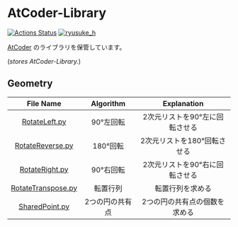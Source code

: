 # AtCoder-Library

[![Actions Status](https://github.com/ryusuke920/AtCoder-Library/workflows/verify/badge.svg)](https://github.com/ryusuke920/AtCoder-Library/actions) [![ryusuke_h](https://img.shields.io/endpoint?url=https%3A%2F%2Fatcoder-badges.now.sh%2Fapi%2Fatcoder%2Fjson%2Fryusuke_h)](https://atcoder.jp/users/ryusuke_h)

[AtCoder](https://atcoder.jp/) のライブラリを保管しています。

(*stores AtCoder-Library.*)  

## Geometry
|File Name|Algorithm|Explanation|
|:--:|:--:|:--:|
|[RotateLeft.py](RotateLeft.py)|90°左回転|2次元リストを90°左に回転させる|
|[RotateReverse.py](RotateReverse.py)|180°回転|2次元リストを180°回転させる|
|[RotateRight.py](RotateRight.py)|90°右回転|2次元リストを90°右に回転させる|
|[RotateTranspose.py](RotateTranspose.py)|転置行列|転置行列を求める|
|[SharedPoint.py](SharedPoint.py)|2つの円の共有点|2つの円の共有点の個数を求める|